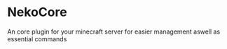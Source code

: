 # NekoCore
An core plugin for your minecraft server for easier management aswell as essential commands
